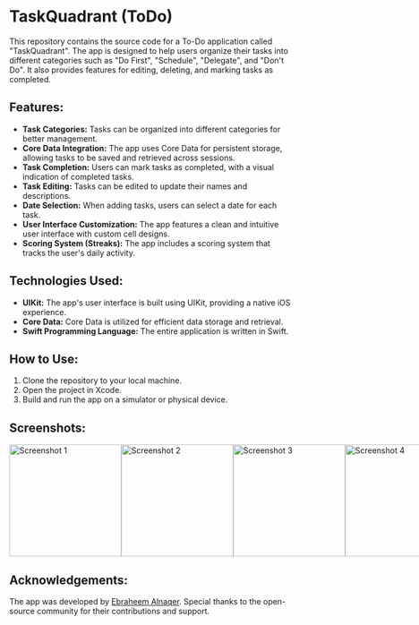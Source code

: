 # TaskQuadrant (ToDo)

This repository contains the source code for a To-Do application called "TaskQuadrant". The app is designed to help users organize their tasks into different categories such as "Do First", "Schedule", "Delegate", and "Don't Do". It also provides features for editing, deleting, and marking tasks as completed.

## Features:
* **Task Categories:** Tasks can be organized into different categories for better management.
* **Core Data Integration:** The app uses Core Data for persistent storage, allowing tasks to be saved and retrieved across sessions.
* **Task Completion:** Users can mark tasks as completed, with a visual indication of completed tasks.
* **Task Editing:** Tasks can be edited to update their names and descriptions.
* **Date Selection:** When adding tasks, users can select a date for each task.
* **User Interface Customization:** The app features a clean and intuitive user interface with custom cell designs.
* **Scoring System (Streaks):** The app includes a scoring system that tracks the user's daily activity.

## Technologies Used:
* **UIKit:** The app's user interface is built using UIKit, providing a native iOS experience.
* **Core Data:** Core Data is utilized for efficient data storage and retrieval.
* **Swift Programming Language:** The entire application is written in Swift.

## How to Use:
1. Clone the repository to your local machine.
2. Open the project in Xcode.
3. Build and run the app on a simulator or physical device.

## Screenshots:

<div style="display: flex; justify-content: space-between;">
    <img src="https://github.com/ebrahemalnaqer/TaskQuadrant/assets/104450972/4f2605b2-bd96-414c-af2a-7fe36ee2c8db" alt="Screenshot 1" width="200"/>
    <img src="https://github.com/ebrahemalnaqer/TaskQuadrant/assets/104450972/65eebef3-407c-4706-a055-eb9da9254aa1" alt="Screenshot 2" width="200"/>
    <img src="https://github.com/ebrahemalnaqer/TaskQuadrant/assets/104450972/9537b72d-ffb7-48eb-9891-18b0e575a9f6" alt="Screenshot 3" width="200"/>
    <img src="https://github.com/ebrahemalnaqer/TaskQuadrant/assets/104450972/b1f094b0-2aa0-4a3a-884f-b9957b534ef9" alt="Screenshot 4" width="200"/>
    <img src="https://github.com/ebrahemalnaqer/TaskQuadrant/assets/104450972/315c772a-3d55-4be6-b79f-8284442bba73" alt="Screenshot 5" width="200"/>
    <img src="https://github.com/ebrahemalnaqer/TaskQuadrant/assets/104450972/8451af58-ad12-4352-9f2c-d3c6e1748889" alt="Screenshot 6" width="200"/>
</div>




## Acknowledgements:

The app was developed by [Ebraheem Alnaqer](https://github.com/EbraheemAlnaqer). Special thanks to the open-source community for their contributions and support.
